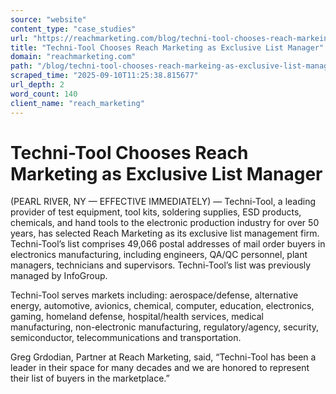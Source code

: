 ```yaml
---
source: "website"
content_type: "case_studies"
url: "https://reachmarketing.com/blog/techni-tool-chooses-reach-markeing-as-exclusive-list-manager/"
title: "Techni-Tool Chooses Reach Marketing as Exclusive List Manager"
domain: "reachmarketing.com"
path: "/blog/techni-tool-chooses-reach-markeing-as-exclusive-list-manager/"
scraped_time: "2025-09-10T11:25:38.815677"
url_depth: 2
word_count: 140
client_name: "reach_marketing"
---
```


# Techni-Tool Chooses Reach Marketing as Exclusive List Manager

(PEARL RIVER, NY — EFFECTIVE IMMEDIATELY) —  Techni-Tool, a leading provider of test equipment, tool kits, soldering supplies, ESD products, chemicals, and hand tools to the electronic production industry for over 50 years, has selected Reach Marketing as its exclusive list management firm. Techni-Tool’s list comprises 49,066 postal addresses of mail order buyers in electronics manufacturing, including engineers, QA/QC personnel, plant managers, technicians and supervisors. Techni-Tool’s list was previously managed by InfoGroup.

Techni-Tool serves markets including: aerospace/defense, alternative energy, automotive, avionics, chemical, computer, education, electronics, gaming, homeland defense, hospital/health services, medical manufacturing, non-electronic manufacturing, regulatory/agency, security, semiconductor, telecommunications and transportation.

Greg Grdodian, Partner at Reach Marketing, said, “Techni-Tool has been a leader in their space for many decades and we are honored to represent their list of buyers in the marketplace.”